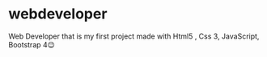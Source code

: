 # webdeveloper
Web Developer
that is my first project 
made with Html5 , Css 3, JavaScript, Bootstrap 4😉
